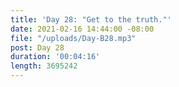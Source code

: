 ```yaml
---
title: 'Day 28: "Get to the truth."'
date: 2021-02-16 14:44:00 -08:00
file: "/uploads/Day-B28.mp3"
post: Day 28
duration: '00:04:16'
length: 3695242
---
```


